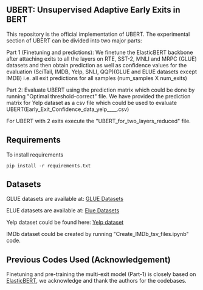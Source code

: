 ## UBERT: Unsupervised Adaptive Early Exits in BERT

This repository is the official implementation of UBERT.
The experimental section of UBERT can be divided into two major parts:

Part 1 (Finetuning and predictions): We finetune the ElasticBERT backbone after attaching exits to all the layers on RTE, SST-2, MNLI and MRPC (GLUE) datasets and then obtain prediction as well as confidence values for the evaluation (SciTail, IMDB, Yelp, SNLI, QQP)(GLUE and ELUE datasets except IMDB)  i.e. all exit predictions for all samples (num_samples X num_exits)

Part 2: Evaluate UBERT using the prediction matrix which could be done by running "Optimal threshold-correct" file. We have provided the prediction matrix for Yelp dataset as a csv file which could be used to evaluate UBERT(Early_Exit_Confidence_data_yelp____.csv)

For UBERT with 2 exits execute the "UBERT_for_two_layers_reduced" file.

## Requirements
To install requirements 
```setup
pip install -r requirements.txt
```

## Datasets

GLUE datasets are available at: [GLUE Datasets](https://gluebenchmark.com/tasks)

ELUE datasets are available at: [Elue Datasets](http://eluebenchmark.fastnlp.top/#/landing)

Yelp dataset could be found here: [Yelp dataset](https://web.archive.org/web/20220401065200/https://s3.amazonaws.com/fast-ai-nlp/yelp_review_polarity_csv.tgz)

IMDb dataset could be created by running "Create_IMDb_tsv_files.ipynb" code.

## Previous Codes Used (Acknowledgement)
Finetuning and pre-training the multi-exit model (Part-1) is closely based on [ElasticBERT](https://github.com/fastnlp/ElasticBERT), we acknowledge and thank the authors for the codebases. 
